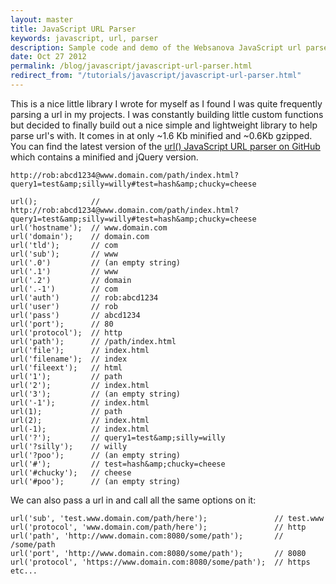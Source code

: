 ```yaml
---
layout: master
title: JavaScript URL Parser
keywords: javascript, url, parser
description: Sample code and demo of the Websanova JavaScript url parser.
date: Oct 27 2012
permalink: /blog/javascript/javascript-url-parser.html
redirect_from: "/tutorials/javascript/javascript-url-parser.html"
---
```


This is a nice little library I wrote for myself as I found I was quite frequently parsing a url in my projects.  I was constantly building little custom functions but decided to finally build out a nice simple and lightweight library to help parse url's with.  It comes in at only ~1.6 Kb minified and ~0.6Kb gzipped.  You can find the latest version of the [url() JavaScript URL parser on GitHub](https://github.com/websanova/js-url#url) which contains a minified and jQuery version.

~~~
http://rob:abcd1234@www.domain.com/path/index.html?query1=test&amp;silly=willy#test=hash&amp;chucky=cheese
~~~

~~~
url();            // http://rob:abcd1234@www.domain.com/path/index.html?query1=test&amp;silly=willy#test=hash&amp;chucky=cheese
url('hostname');  // www.domain.com
url('domain');    // domain.com
url('tld');       // com
url('sub');       // www
url('.0')         // (an empty string)
url('.1')         // www
url('.2')         // domain
url('.-1')        // com
url('auth')       // rob:abcd1234
url('user')       // rob
url('pass')       // abcd1234
url('port');      // 80
url('protocol');  // http
url('path');      // /path/index.html
url('file');      // index.html
url('filename');  // index
url('fileext');   // html
url('1');         // path
url('2');         // index.html
url('3');         // (an empty string)
url('-1');        // index.html
url(1);           // path
url(2);           // index.html
url(-1);          // index.html
url('?');         // query1=test&amp;silly=willy
url('?silly');    // willy
url('?poo');      // (an empty string)
url('#');         // test=hash&amp;chucky=cheese
url('#chucky');   // cheese
url('#poo');      // (an empty string)
~~~

We can also pass a url in and call all the same options on it:

~~~
url('sub', 'test.www.domain.com/path/here');               // test.www
url('protocol', 'www.domain.com/path/here');               // http
url('path', 'http://www.domain.com:8080/some/path');       // /some/path
url('port', 'http://www.domain.com:8080/some/path');       // 8080
url('protocol', 'https://www.domain.com:8080/some/path');  // https
etc...
~~~